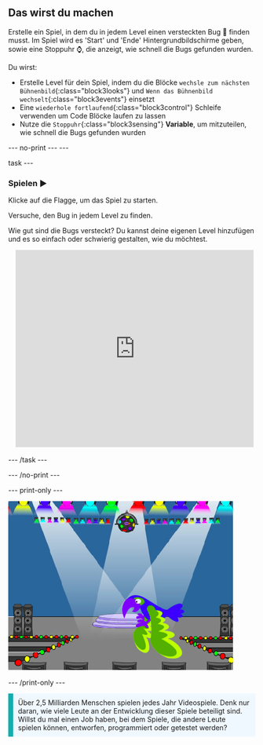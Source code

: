 ## Das wirst du machen

Erstelle ein Spiel, in dem du in jedem Level einen versteckten Bug 🐞 finden musst. Im Spiel wird es 'Start' und 'Ende' Hintergrundbildschirme geben, sowie eine Stoppuhr ⌚, die anzeigt, wie schnell die Bugs gefunden wurden.

Du wirst:
+ Erstelle Level für dein Spiel, indem du die Blöcke `wechsle zum nächsten Bühnenbild`{:class="block3looks"} und `Wenn das Bühnenbild wechselt`{:class="block3events"} einsetzt
+ Eine `wiederhole fortlaufend`{:class="block3control"} Schleife verwenden um Code Blöcke laufen zu lassen
+ Nutze die `Stoppuhr`{:class="block3sensing"} **Variable**, um mitzuteilen, wie schnell die Bugs gefunden wurden

--- no-print --- ---

task ---

### Spielen ▶️
<div style="display: flex; flex-wrap: wrap">
<div style="flex-basis: 200px; flex-grow: 1">  
Klicke auf die Flagge, um das Spiel zu starten.

Versuche, den Bug in jedem Level zu finden.

Wie gut sind die Bugs versteckt? Du kannst deine eigenen Level hinzufügen und es so einfach oder schwierig gestalten, wie du möchtest.

</div>
<div class="scratch-preview" style="margin-left: 15px;">
  <iframe allowtransparency="true" width="485" height="402" src="https://scratch.mit.edu/projects/embed/1156707423/?autostart=false" frameborder="0"></iframe>
</div>
</div>

--- /task ---

--- /no-print ---

--- print-only ---

![Das abgeschlossene Projekt.](images/showcase_static.png)

--- /print-only ---

<p style="border-left: solid; border-width:10px; border-color: #0faeb0; background-color: aliceblue; padding: 10px;">
Über 2,5 Milliarden Menschen spielen jedes Jahr Videospiele. Denk nur daran, wie viele Leute an der Entwicklung dieser Spiele beteiligt sind. Willst du mal einen Job haben, bei dem Spiele, die andere Leute spielen können, entworfen, programmiert oder getestet werden? 
</p>
